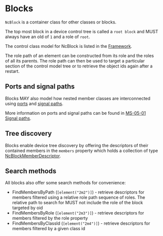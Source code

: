 # Blocks

`NcBlock` is a container class for other classes or blocks.

The top most block in a device control tree is called a `root block` and MUST always have an oId of `1` and a role of `root`.

The control class model for NcBlock is listed in the [Framework](Framework.md#ncblock).

The role path of an element can be constructed from its role and the roles of all its parents. The role path can then be used to target a particular section of the control model tree or to retrieve the object ids again after a restart.

## Ports and signal paths

Blocks MAY also model how nested member classes are interconnected using [ports](Framework.md#ncport) and [signal paths](Framework.md#ncsignalpath).

More information on ports and signal paths can be found in [MS-05-01 Signal paths](https://specs.amwa.tv/ms-05-01/branches/v1.0-dev/docs/Device_Model.html#signal-paths).

## Tree discovery

Blocks enable device tree discovery by offering the descriptors of their contained members in the `members` property which holds a collection of type [NcBlockMemberDescriptor](Framework.md#ncblockmemberdescriptor).

## Search methods

All blocks also offer some search methods for convenience:

* FindMembersByPath (`[element("2m2")]`) - retrieve descriptors for members filtered using a relative role path sequence of roles. The relative path to search for MUST not include the role of the block targeted by oid
* FindMembersByRole (`[element("2m3")]`) - retrieve descriptors for members filtered by the role property
* FindMembersByClassId (`[element("2m4")]`) - retrieve descriptors for members filtered by a given class id
